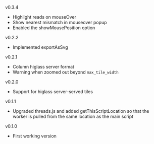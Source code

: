 v0.3.4

- Highlight reads on mouseOver
- Show nearest mismatch in mouseover popup
- Enabled the showMousePosition option

v0.2.2

- Implemented exportAsSvg

v0.2.1

- Column higlass server format
- Warning when zoomed out beyond `max_tile_width`

v0.2.0

- Support for higlass server-served tiles

v0.1.1

- Upgraded threads.js and added getThisScriptLocation so that the worker is pulled from the same location as the main script

v0.1.0

- First working version
